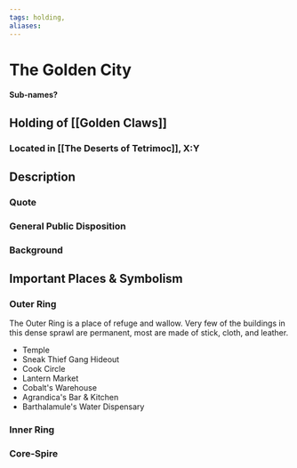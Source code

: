 ```yaml
---
tags: holding,
aliases:
---
```

# The Golden City
#### Sub-names?
## Holding of [[Golden Claws]]
### Located in [[The Deserts of Tetrimoc]], X:Y
## Description
### Quote

### General Public Disposition

### Background
## Important Places & Symbolism

### Outer Ring
The Outer Ring is a place of refuge and wallow. Very few of the buildings in this dense sprawl are permanent, most are made of stick, cloth, and leather.

- Temple
- Sneak Thief Gang Hideout
- Cook Circle
- Lantern Market
- Cobalt's Warehouse
- Agrandica's Bar & Kitchen
- Barthalamule's Water Dispensary


### Inner Ring
### Core-Spire


